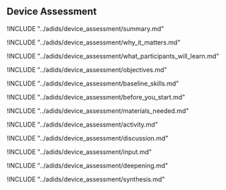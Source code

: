
##  Device Assessment

<!-- ![](images/capacity_assessment.png "") -->

!INCLUDE "../adids/device_assessment/summary.md"

<!-- Why The Topic Matters -->

!INCLUDE "../adids/device_assessment/why_it_matters.md"

<!--  What Participants Will Learn -->

!INCLUDE "../adids/device_assessment/what_participants_will_learn.md"

<!-- Objectives {.sidebar} -->

!INCLUDE "../adids/device_assessment/objectives.md"

<!-- Baseline Skills -->

!INCLUDE "../adids/device_assessment/baseline_skills.md"

<!-- Before you Start -->

!INCLUDE "../adids/device_assessment/before_you_start.md"

<!-- Materials Needed -->

!INCLUDE "../adids/device_assessment/materials_needed.md"

<!--Activity {.activity} -->

!INCLUDE "../adids/device_assessment/activity.md"

<!--Discussion -->

!INCLUDE "../adids/device_assessment/discussion.md"

<!-- Input -->

!INCLUDE "../adids/device_assessment/input.md"

<!-- Deepening -->

!INCLUDE "../adids/device_assessment/deepening.md"

<!--Synthesis {.synthesis} -->

!INCLUDE "../adids/device_assessment/synthesis.md"
